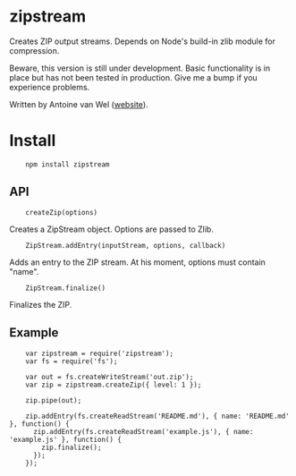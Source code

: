 # zipstream

Creates ZIP output streams. Depends on Node's build-in zlib module for compression. 

Beware, this version is still under development. Basic functionality is in place but has not
been tested in production. Give me a bump if you experience problems.

Written by Antoine van Wel ([website](http://wellawaretech.com)).

# Install

        npm install zipstream


## API

        createZip(options)  

Creates a ZipStream object. Options are passed to Zlib.

        ZipStream.addEntry(inputStream, options, callback)
  
Adds an entry to the ZIP stream. At his moment, options must contain "name".

        ZipStream.finalize()

Finalizes the ZIP. 


## Example

        var zipstream = require('zipstream');
        var fs = require('fs');
       
        var out = fs.createWriteStream('out.zip');
        var zip = zipstream.createZip({ level: 1 });
       
        zip.pipe(out);
       
        zip.addEntry(fs.createReadStream('README.md'), { name: 'README.md' }, function() {
          zip.addEntry(fs.createReadStream('example.js'), { name: 'example.js' }, function() {
            zip.finalize();
          });
        });


  
